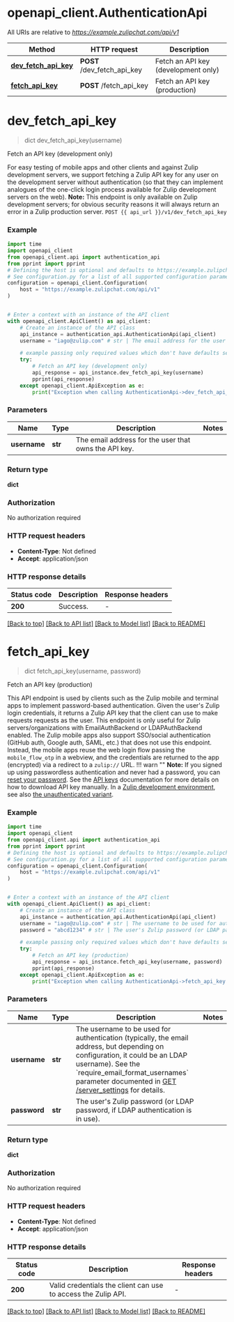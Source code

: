 # openapi_client.AuthenticationApi

All URIs are relative to *https://example.zulipchat.com/api/v1*

Method | HTTP request | Description
------------- | ------------- | -------------
[**dev_fetch_api_key**](AuthenticationApi.md#dev_fetch_api_key) | **POST** /dev_fetch_api_key | Fetch an API key (development only)
[**fetch_api_key**](AuthenticationApi.md#fetch_api_key) | **POST** /fetch_api_key | Fetch an API key (production)


# **dev_fetch_api_key**
> dict dev_fetch_api_key(username)

Fetch an API key (development only)

For easy testing of mobile apps and other clients and against Zulip development servers, we support fetching a Zulip API key for any user on the development server without authentication (so that they can implement analogues of the one-click login process available for Zulip development servers on the web).  **Note:** This endpoint is only available on Zulip development servers; for obvious security reasons it will always return an error in a Zulip production server.  `POST {{ api_url }}/v1/dev_fetch_api_key` 

### Example

```python
import time
import openapi_client
from openapi_client.api import authentication_api
from pprint import pprint
# Defining the host is optional and defaults to https://example.zulipchat.com/api/v1
# See configuration.py for a list of all supported configuration parameters.
configuration = openapi_client.Configuration(
    host = "https://example.zulipchat.com/api/v1"
)


# Enter a context with an instance of the API client
with openapi_client.ApiClient() as api_client:
    # Create an instance of the API class
    api_instance = authentication_api.AuthenticationApi(api_client)
    username = "iago@zulip.com" # str | The email address for the user that owns the API key. 

    # example passing only required values which don't have defaults set
    try:
        # Fetch an API key (development only)
        api_response = api_instance.dev_fetch_api_key(username)
        pprint(api_response)
    except openapi_client.ApiException as e:
        print("Exception when calling AuthenticationApi->dev_fetch_api_key: %s\n" % e)
```


### Parameters

Name | Type | Description  | Notes
------------- | ------------- | ------------- | -------------
 **username** | **str**| The email address for the user that owns the API key.  |

### Return type

**dict**

### Authorization

No authorization required

### HTTP request headers

 - **Content-Type**: Not defined
 - **Accept**: application/json


### HTTP response details
| Status code | Description | Response headers |
|-------------|-------------|------------------|
**200** | Success. |  -  |

[[Back to top]](#) [[Back to API list]](../README.md#documentation-for-api-endpoints) [[Back to Model list]](../README.md#documentation-for-models) [[Back to README]](../README.md)

# **fetch_api_key**
> dict fetch_api_key(username, password)

Fetch an API key (production)

This API endpoint is used by clients such as the Zulip mobile and terminal apps to implement password-based authentication.  Given the user's Zulip login credentials, it returns a Zulip API key that the client can use to make requests requests as the user.  This endpoint is only useful for Zulip servers/organizations with EmailAuthBackend or LDAPAuthBackend enabled.  The Zulip mobile apps also support SSO/social authentication (GitHub auth, Google auth, SAML, etc.) that does not use this endpoint.  Instead, the mobile apps reuse the web login flow passing the `mobile_flow_otp` in a webview, and the credentials are returned to the app (encrypted) via a redirect to a `zulip://` URL.  !!! warn \"\"     **Note:** If you signed up using passwordless authentication and     never had a password, you can [reset your password](/help/change-your-password).      See the [API keys](/api/api-keys) documentation for     more details on how to download API key manually.  In a [Zulip development environment](https://zulip.readthedocs.io/en/latest/development/overview.html), see also [the unauthenticated variant](/api/dev-fetch-api-key). 

### Example

```python
import time
import openapi_client
from openapi_client.api import authentication_api
from pprint import pprint
# Defining the host is optional and defaults to https://example.zulipchat.com/api/v1
# See configuration.py for a list of all supported configuration parameters.
configuration = openapi_client.Configuration(
    host = "https://example.zulipchat.com/api/v1"
)


# Enter a context with an instance of the API client
with openapi_client.ApiClient() as api_client:
    # Create an instance of the API class
    api_instance = authentication_api.AuthenticationApi(api_client)
    username = "iago@zulip.com" # str | The username to be used for authentication (typically, the email address, but depending on configuration, it could be an LDAP username).  See the `require_email_format_usernames` parameter documented in [GET /server_settings](/api/get-server-settings) for details. 
    password = "abcd1234" # str | The user's Zulip password (or LDAP password, if LDAP authentication is in use). 

    # example passing only required values which don't have defaults set
    try:
        # Fetch an API key (production)
        api_response = api_instance.fetch_api_key(username, password)
        pprint(api_response)
    except openapi_client.ApiException as e:
        print("Exception when calling AuthenticationApi->fetch_api_key: %s\n" % e)
```


### Parameters

Name | Type | Description  | Notes
------------- | ------------- | ------------- | -------------
 **username** | **str**| The username to be used for authentication (typically, the email address, but depending on configuration, it could be an LDAP username).  See the &#x60;require_email_format_usernames&#x60; parameter documented in [GET /server_settings](/api/get-server-settings) for details.  |
 **password** | **str**| The user&#39;s Zulip password (or LDAP password, if LDAP authentication is in use).  |

### Return type

**dict**

### Authorization

No authorization required

### HTTP request headers

 - **Content-Type**: Not defined
 - **Accept**: application/json


### HTTP response details
| Status code | Description | Response headers |
|-------------|-------------|------------------|
**200** | Valid credentials the client can use to access the Zulip API. |  -  |

[[Back to top]](#) [[Back to API list]](../README.md#documentation-for-api-endpoints) [[Back to Model list]](../README.md#documentation-for-models) [[Back to README]](../README.md)

